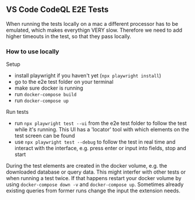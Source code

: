 ## VS Code CodeQL E2E Tests

When running the tests locally on a mac a different processor has to be emulated, which makes everythign VERY slow. Therefore we need to add higher timeouts in the test, so that they pass locally.

### How to use locally

Setup

- install playwright if you haven't yet (`npx playwright install`)
- go to the e2e test folder on your terminal
- make sure docker is running
- run `docker-compose build`
- run `docker-compose up`

Run tests

- run  `npx playwright test --ui` from the e2e test folder to follow the test while it's running. This UI has a 'locator' tool with which elements on the test screen can be found
- use `npx playwright test --debug` to follow the test in real time and interact with the interface, e.g. press enter or input into fields, stop and start

During the test elements are created in the docker volume, e.g. the downloaded database or query data. This might interfer with other tests or when running a test twice. If that happens restart your docker volume by using `docker-compose down -v` and `docker-compose up`. Sometimes already existing queries from former runs change the input the extension needs.
